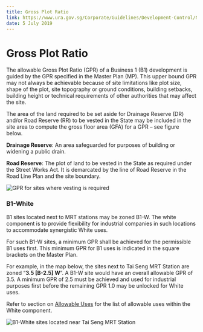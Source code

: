 ```yaml
---
title: Gross Plot Ratio
link: https://www.ura.gov.sg/Corporate/Guidelines/Development-Control/Non-Residential/B1/GPR
date: 5 July 2019
---
```


# Gross Plot Ratio

The allowable Gross Plot Ratio (GPR) of a Business 1 (B1) development is guided by the GPR specified in the Master Plan (MP). This upper bound GPR may not always be achievable because of site limitations like plot size, shape of the plot, site topography or ground conditions, building setbacks, building height or technical requirements of other authorities that may affect the site.

The area of the land required to be set aside for Drainage Reserve (DR) and/or Road Reserve (RR) to be vested in the State may be included in the site area to compute the gross floor area (GFA) for a GPR – see figure below.

**Drainage Reserve**: An area safeguarded for purposes of building or widening a public drain.

**Road Reserve**: The plot of land to be vested in the State as required under the Street Works Act. It is demarcated by the line of Road Reserve in the Road Line Plan and the site boundary.

![GPR for sites where vesting is required](https://www.ura.gov.sg/-/media/Corporate/Guidelines/Development-control/Flats-Condominiums/F01_Gross_Plot_Ratio.jpg?h=100%25&w=100%25)

### B1-White

B1 sites located next to MRT stations may be zoned B1-W. The white component is to provide flexibility for industrial companies in such locations to accommodate synergistic White uses.

For such B1-W sites, a minimum GPR shall be achieved for the permissible B1 uses first. This minimum GPR for B1 uses is indicated in the square brackets on the Master Plan.

For example, in the map below, the sites next to Tai Seng MRT Station are zoned “**3.5 [B-2.5] W**”. A B1-W site would have an overall allowable GPR of 3.5. A minimum GPR of 2.5 must be achieved and used for industrial purposes first before the remaining GPR 1.0 may be unlocked for White uses.

Refer to section on [Allowable Uses](https://www.ura.gov.sg/Corporate/Guidelines/Development-Control/Non-Residential/B1/Allowable-Uses) for the list of allowable uses within the White component.

![B1-White sites located near Tai Seng MRT Station](https://www.ura.gov.sg/-/media/Corporate/Guidelines/Development-control/Industrial/B1-White-Sites.jpg?h=100%25&w=100%25)



